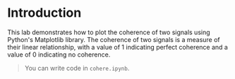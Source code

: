 # Introduction

This lab demonstrates how to plot the coherence of two signals using Python's Matplotlib library. The coherence of two signals is a measure of their linear relationship, with a value of 1 indicating perfect coherence and a value of 0 indicating no coherence.

> You can write code in `cohere.ipynb`.
